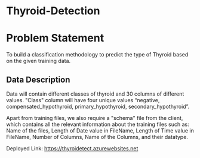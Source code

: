 # Thyroid-Detection

# Problem Statement 

To build a classification methodology to predict the type of Thyroid based on the given training data. 

## Data Description 

Data will contain different classes of thyroid and 30 columns of different values.
"Class" column will have four unique values “negative, compensated_hypothyroid,
primary_hypothyroid, secondary_hypothyroid”.

Apart from training files, we also require a "schema" file from the client, which contains all the relevant information about the training files such as:
Name of the files, Length of Date value in FileName, Length of Time value in FileName, Number of Columns, Name of the Columns, and their datatype.

Deployed Link: https://thyroidetect.azurewebsites.net
